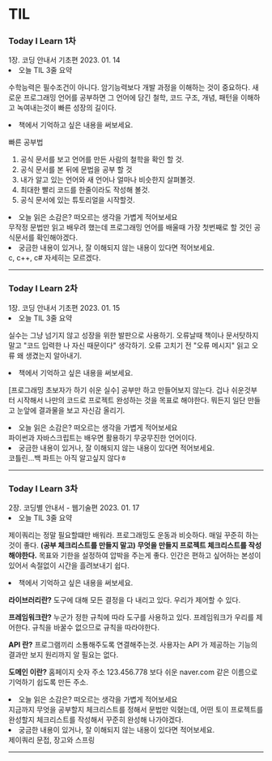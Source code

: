 # TIL
<h3>Today I Learn 1차</h3>
1장. 코딩 안내서 기초편
2023. 01. 14 

<li>오늘 TIL 3줄 요약</li>

수학능력은 필수조건이 아니다.
암기능력보다 개발 과정을 이해하는 것이 중요하다.
새로운 프로그래밍 언어를 공부하면 그 언어에 담긴 철학, 코드 구조, 개념, 패턴을 이해하고 녹여내는것이 빠른 성장의 길이다.

<li>책에서 기억하고 싶은 내용을 써보세요.</li>

빠른 공부법
1. 공식 문서를 보고 언어를 만든 사람의 철학을 확인 할 것.
2. 공식 문서를 본 뒤에 문법을 공부 할 것
3. 내가 알고 있는 언어와 새 언어나 얼마나 비슷한지 살펴볼것.
4. 최대한 빨리 코드를 한줄이라도 작성해 볼것.
5. 공식 문서에 있는 튜토리얼을 시작할것.

<li>오늘 읽은 소감은? 떠오르는 생각을 가볍게 적어보세요</li>
무작정 문법만 읽고 배우려 했는데 프로그래밍 언어를 배울때 가장 첫번째로 할 것인 공식문서를 확인해야겠다.

<li>궁금한 내용이 있거나, 잘 이해되지 않는 내용이 있다면 적어보세요.</li>
c, c++, c# 자세히는 모르겠다.

---
<h3>Today I Learn 2차</h3>
1장. 코딩 안내서 기초편
2023. 01. 15

<li>오늘 TIL 3줄 요약</li>

실수는 그냥 넘기지 않고 성장을 위한 발판으로 사용하기.
오류날때 책이나 문서탓하지말고 "코드 입력한 나 자신 때문이다" 생각하기. 
오류 고치기 전 "오류 메시지" 읽고 오류 왜 생겼는지 알아내기.

<li>책에서 기억하고 싶은 내용을 써보세요.</li>

[프로그래밍 초보자가 하기 쉬운 실수]
공부만 하고 만들어보지 않는다.
겁나 쉬운것부터 시작해서 나만의 코드로 프로젝트 완성하는 것을 목표로 해야한다. 
뭐든지 일단 만들고 눈앞에 결과물을 보고 자신감 올리기.

<li>오늘 읽은 소감은? 떠오르는 생각을 가볍게 적어보세요</li>
파이썬과 자바스크립트는 배우면 활용하기 무궁무진한 언어이다.

<li>궁금한 내용이 있거나, 잘 이해되지 않는 내용이 있다면 적어보세요.</li>
코틀린...백 파트는 아직 알고싶지 않다ㅎ

---

<h3>Today I Learn 3차</h3>
2장. 코딩별 안내서 - 웹기술편
2023. 01. 17

<li>오늘 TIL 3줄 요약</li>

제이쿼리는 정말 필요할떄만 배워라.
프로그래밍도 운동과 비슷하다. 매일 꾸준히 하는것이 좋다. 
<strong>(공부 체크리스트를 만들지 말고) 무엇을 만들지 프로젝트 체크리스트를 작성해야한다.</strong>
목표와 기한을 설정하여 압박을 주는게 좋다. 인간은 편하고 싶어하는 본성이 있어서 속절없이 시간을 흘려보내기 쉽다.

<li>책에서 기억하고 싶은 내용을 써보세요.</li>

<strong>라이브러리란?</strong>
도구에 대해 모든 결정을 다 내리고 있다. 
우리가 제어할 수 있다.

<strong>프레임워크란?</strong>
누군가 정한 규칙에 따라 도구를 사용하고 있다.
프레임워크가 우리를 제어한다. 규칙을 바꿀수 없으므로 규칙을 따라야한다.

<strong>API 란?</strong>
프로그램끼리 소툥해주도록 연결해주는것. 
사용자는 API 가 제공하는 기능의 결과만 보지 원리까지 알 필요는 없다. 

<strong>도메인 이란?</strong>
홈페이지 숫자 주소 123.456.778 보다 쉬운 naver.com 같은 이름으로 기억하기 쉽도록 만든 주소. 

<li>오늘 읽은 소감은? 떠오르는 생각을 가볍게 적어보세요</li>
지금까지 무엇을 공부할지 체크리스트를 정해서 문법만 익혔는데, 어떤 토이 프로젝트를 완성할지 체크리스트를 작성해서 꾸준히 완성해 나가야겠다. 

<li>궁금한 내용이 있거나, 잘 이해되지 않는 내용이 있다면 적어보세요.</li>
제이쿼리 문접, 장고와 스프링

---
